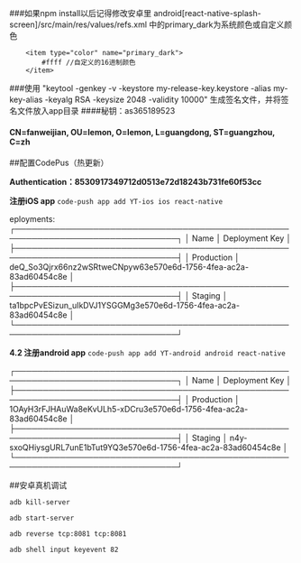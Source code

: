 ###如果npm install以后记得修改安卓里 android[react-native-splash-screen]/src/main/res/values/refs.xml 中的primary_dark为系统颜色或自定义颜色
```
    <item type="color" name="primary_dark">
        #ffff //自定义的16进制颜色
    </item>
```


###使用 "keytool -genkey -v -keystore my-release-key.keystore -alias my-key-alias -keyalg RSA -keysize 2048 -validity 10000" 生成签名文件，并将签名文件放入app目录
####秘钥：as365189523
#### CN=fanweijian, OU=lemon, O=lemon, L=guangdong, ST=guangzhou, C=zh


##配置CodePus（热更新）

**Authentication：8530917349712d0513e72d18243b731fe60f53cc**

**注册iOS app**
 `code-push app add YT-ios ios react-native`
 
 eployments:
┌───────────────────────────────────────────────────────────────────────────────┐
│ Name       │ Deployment Key                                                   │
├───────────────────────────────────────────────────────────────────────────────┤
│ Production │ deQ_So3Qjrx66nz2wSRtweCNpyw63e570e6d-1756-4fea-ac2a-83ad60454c8e │
├───────────────────────────────────────────────────────────────────────────────┤
│ Staging    │ ta1bpcPvESizun_uIkDVJ1YSGGMg3e570e6d-1756-4fea-ac2a-83ad60454c8e │
└───────────────────────────────────────────────────────────────────────────────┘

**4.2 注册android app**
`code-push app add YT-android android react-native`

┌───────────────────────────────────────────────────────────────────────────────┐
│ Name       │ Deployment Key                                                   │
├───────────────────────────────────────────────────────────────────────────────┤
│ Production │ 1OAyH3rFJHAuWa8eKvULh5-xDCru3e570e6d-1756-4fea-ac2a-83ad60454c8e │
├───────────────────────────────────────────────────────────────────────────────┤
│ Staging    │ n4y-sxoQHiysgURL7unE1bTut9YQ3e570e6d-1756-4fea-ac2a-83ad60454c8e │
└───────────────────────────────────────────────────────────────────────────────┘


##安卓真机调试
```
adb kill-server

adb start-server

adb reverse tcp:8081 tcp:8081

adb shell input keyevent 82
```
